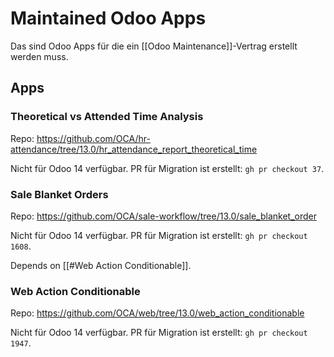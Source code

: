 # Maintained Odoo Apps

Das sind Odoo Apps für die ein [[Odoo Maintenance]]-Vertrag erstellt werden muss.

## Apps

### Theoretical vs Attended Time Analysis

Repo: <https://github.com/OCA/hr-attendance/tree/13.0/hr_attendance_report_theoretical_time>

Nicht für Odoo 14 verfügbar. PR für Migration ist erstellt: `gh pr checkout 37`.

### Sale Blanket Orders

Repo: <https://github.com/OCA/sale-workflow/tree/13.0/sale_blanket_order>

Nicht für Odoo 14 verfügbar. PR für Migration ist erstellt: `gh pr checkout 1608`.

Depends on [[#Web Action Conditionable]].

### Web Action Conditionable

Repo: <https://github.com/OCA/web/tree/13.0/web_action_conditionable>

Nicht für Odoo 14 verfügbar. PR für Migration ist erstellt: `gh pr checkout 1947`.